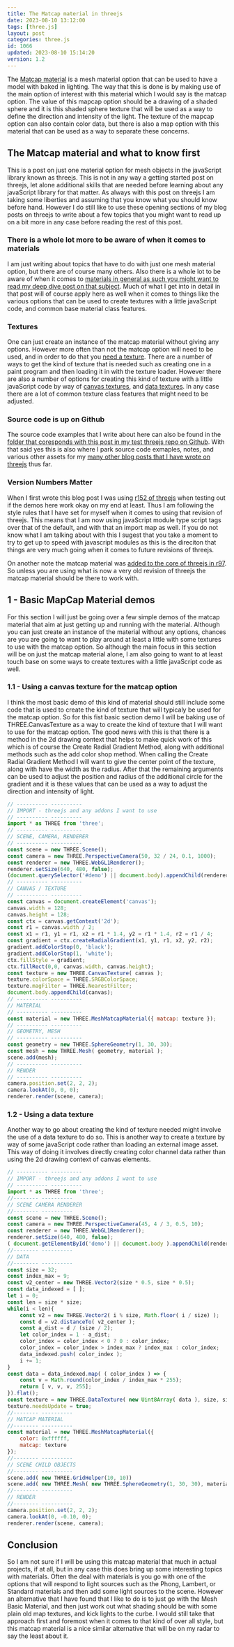 ```yaml
---
title: The Matcap material in threejs
date: 2023-08-10 13:12:00
tags: [three.js]
layout: post
categories: three.js
id: 1066
updated: 2023-08-10 15:14:20
version: 1.2
---
```


The [Matcap material](https://threejs.org/docs/#api/en/materials/MeshMatcapMaterial) is a mesh material option that can be used to have a model with baked in lighting. The way that this is done is by making use of the main option of interest with this material which I would say is the matcap option. The value of this mapcap option should be a drawing of a shaded sphere and it is this shaded sphere texture that will be used as a way to define the direction and intensity of the light. The texture of the mapcap option can also contain color data, but there is also a map option with this material that can be used as a way to separate these concerns.

<!-- more -->

## The Matcap material and what to know first

This is a post on just one material option for mesh objects in the javaScript library known as threejs. This is not in any way a getting started post on threejs, let alone additional skills that are needed before learning about any javaScript library for that matter. As always with this post on threejs I am taking some liberties and assuming that you know what you should know before hand. However I do still like to use these opening sections of my blog posts on threejs to write about a few topics that you might want to read up on a bit more in any case before reading the rest of this post.

### There is a whole lot more to be aware of when it comes to materials

I am just writing about topics that have to do with just one mesh material option, but there are of course many others. Also there is a whole lot to be aware of when it comes to [materials in general as such you might want to read my deep dive post on that subject](/2018/04/30/threejs-materials). Much of what I get into in detail in that post will of course apply here as well when it comes to things like the various options that can be used to create textures with a little javaScript code, and common base material class features.

### Textures

One can just create an instance of the matcap material without giving any options. However more often than not the matcap option will need to be used, and in order to do that you [need a texture](/2023/06/27/threejs-texture). There are a number of ways to get the kind of texture that is needed such as creating one in a paint program and then loading it in with the texture loader. However there are also a number of options for creating this kind of texture with a little javaScript code by way of [canvas textures](/2018/04/17/threejs-canvas-texture/), and [data textures](/2022/04/15/threejs-data-texture/). In any case there are a lot of common texture class features that might need to be adjusted.

### Source code is up on Github

The source code examples that I write about here can also be found in the [folder that coresponds with this post in my test threejs repo on Github](https://github.com/dustinpfister/test_threejs/tree/master/views/forpost/threejs-matcap-material). With that said yes this is also where I park source code exmaples, notes, and various other assets for my [many other blog posts that I have wrote on threejs](/categories/three-js/) thus far.

### Version Numbers Matter

When I first wrote this blog post I was using [r152 of threejs](https://github.com/dustinpfister/test_threejs/blob/master/views/demos/r152/README.md) when testing out if the demos here work okay on my end at least. Thus I am following the style rules that I have set for myself when it comes to using that revision of threejs. This means that I am now using javaScript module type script tags over that of the default, and with that an import map as well. If you do not know what I am talking about with this I sugest that you take a moment to try to get up to speed with javascript modules as this is the direciton that things are very much going when it comes to future revisions of threejs.

On another note the matcap material was [added to the core of threejs in r97](https://github.com/mrdoob/three.js/releases/tag/r97). So unless you are using what is now a very old revision of threejs the matcap material should be there to work with.

## 1 - Basic MapCap Material demos

For this section I will just be going over a few simple demos of the matcap material that aim at just getting up and running with the material. Although you can just create an instance of the material without any options, chances are you are going to want to play around at least a little with some textures to use with the matcap option. So although the main focus in this section will be on just the matcap material alone, I am also going to want to at least touch base on some ways to create textures with a little javaScript code as well.

### 1.1 - Using a canvas texture for the matcap option

I think the most basic demo of this kind of material should still include some code that is used to create the kind of texture that will typicaly be used for the matcap option. So for this fist basic section demo I will be baking use of THREE.CanvasTexture as a way to create the kind of texture that I will want to use for the matcap option. The good news with this is that there is a method in the 2d drawing context that helps to make quick work of this which is of course the Create Radial Gradient Method, along with additional methods such as the add color shop method. When calling the  Create Radial Gradient Method I will want to give the center point of the texture, along with have the width as the radius. After that the remaining arguments can be used to adjust the position and radius of the additional circle for the gradient and it is these values that can be used as a way to adjust the direction and intensity of light.


```js
// ---------- ----------
// IMPORT - threejs and any addons I want to use
// ---------- ----------
import * as THREE from 'three';
// ---------- ----------
// SCENE, CAMERA, RENDERER
// ---------- ----------
const scene = new THREE.Scene();
const camera = new THREE.PerspectiveCamera(50, 32 / 24, 0.1, 1000);
const renderer = new THREE.WebGL1Renderer();
renderer.setSize(640, 480, false);
(document.querySelector('#demo') || document.body).appendChild(renderer.domElement);
// ---------- ----------
// CANVAS / TEXTURE
// ---------- ----------
const canvas = document.createElement('canvas');
canvas.width = 128;
canvas.height = 128;
const ctx = canvas.getContext('2d');
const r1 = canvas.width / 2;
const x1 = r1, y1 = r1, x2 = r1 * 1.4, y2 = r1 * 1.4, r2 = r1 / 4;
const gradient = ctx.createRadialGradient(x1, y1, r1, x2, y2, r2);
gradient.addColorStop(0, 'black');
gradient.addColorStop(1, 'white');
ctx.fillStyle = gradient;
ctx.fillRect(0,0, canvas.width, canvas.height);
const texture = new THREE.CanvasTexture( canvas );
texture.colorSpace = THREE.SRGBColorSpace;
texture.magFilter = THREE.NearestFilter;
document.body.appendChild(canvas);
// ---------- ----------
// MATERIAL
// ---------- ----------
const material = new THREE.MeshMatcapMaterial({ matcap: texture });
// ---------- ----------
// GEOMETRY, MESH
// ---------- ----------
const geometry = new THREE.SphereGeometry(1, 30, 30);
const mesh = new THREE.Mesh( geometry, material );
scene.add(mesh);
// ---------- ----------
// RENDER
// ---------- ----------
camera.position.set(2, 2, 2);
camera.lookAt(0, 0, 0);
renderer.render(scene, camera);
```

### 1.2 - Using a data texture

Another way to go about creating the kind of texture needed might involve the use of a data texture to do so. This is another way to create a texture by way of some javaScript code rather than loading an external image asset. This way of doing it involves directly creating color channel data rather than using the 2d drawing context of canvas elements.

```js
// ---------- ----------
// IMPORT - threejs and any addons I want to use
// ---------- ----------
import * as THREE from 'three';
//-------- ----------
// SCENE CAMERA RENDERER
//-------- ----------
const scene = new THREE.Scene();
const camera = new THREE.PerspectiveCamera(45, 4 / 3, 0.5, 10);
const renderer = new THREE.WebGL1Renderer();
renderer.setSize(640, 480, false);
( document.getElementById('demo') || document.body ).appendChild(renderer.domElement);
//-------- ----------
// DATA 
//-------- ----------
const size = 32;
const index_max = 9;
const v2_center = new THREE.Vector2(size * 0.5, size * 0.5);
const data_indexed = [ ];
let i = 0;
const len = size * size;
while(i < len){
    const v2 = new THREE.Vector2( i % size, Math.floor( i / size) );
    const d = v2.distanceTo( v2_center );
    const a_dist = d / (size / 2);
    let color_index = 1 - a_dist;
    color_index = color_index < 0 ? 0 : color_index;
    color_index = color_index > index_max ? index_max : color_index;
    data_indexed.push( color_index );
    i += 1;
}
const data = data_indexed.map( ( color_index ) => {
    const v = Math.round(color_index / index_max * 255);
    return [ v, v, v, 255];
}).flat();
const texture = new THREE.DataTexture( new Uint8Array( data ), size, size );
texture.needsUpdate = true;
//-------- ----------
// MATCAP MATERIAL
//-------- ----------
const material = new THREE.MeshMatcapMaterial({
    color: 0xffffff,
    matcap: texture
});
//-------- ----------
// SCENE CHILD OBJECTS
//-------- ----------
scene.add( new THREE.GridHelper(10, 10))
scene.add( new THREE.Mesh( new THREE.SphereGeometry(1, 30, 30), material ) );
//-------- ----------
// RENDER
//-------- ----------
camera.position.set(2, 2, 2);
camera.lookAt(0, -0.10, 0);
renderer.render(scene, camera);
```

## Conclusion

So I am not sure if I will be using this matcap material that much in actual projects, if at all, but in any case this does bring up some interesting topics with materials. Often the deal with materials is you go with one of the options that will respond to light sources such as the Phong, Lambert, or Standard materials and then add some light sources to the scene. However an alternative that I have found that I like to do is to just go with the Mesh Basic Material, and then just work out what shading should be with some plain old map textures, and kick lights to the curbe. I would still take that approach first and foremost when it comes to that kind of over all style, but this matcap material is a nice similar alternative that will be on my radar to say the least about it.

